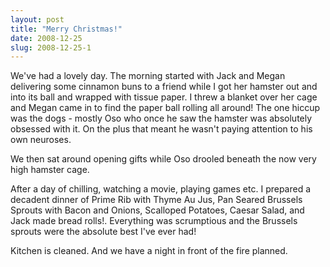 ```yaml
---
layout: post
title: "Merry Christmas!"
date: 2008-12-25
slug: 2008-12-25-1
---
```


We&apos;ve had a lovely day.  The morning started with Jack and Megan delivering some cinnamon buns to a friend while I got her hamster out and into its ball and wrapped with tissue paper.  I threw a blanket over her cage and Megan came in to find the paper ball rolling all around!  The one hiccup was the dogs - mostly Oso who once he saw the hamster was absolutely obsessed with it.  On the plus that meant he wasn&apos;t paying attention to his own neuroses.  

We then sat around opening gifts while Oso drooled beneath the now very high hamster cage.  

After a day of chilling, watching a movie, playing games etc.  I prepared a decadent dinner of Prime Rib with Thyme Au Jus, Pan Seared Brussels Sprouts with Bacon and Onions, Scalloped Potatoes, Caesar Salad, and Jack made bread rolls!.  Everything was scrumptious and the Brussels sprouts were the absolute best I&apos;ve ever had!

Kitchen is cleaned.  And we have a night in front of the fire planned. 
